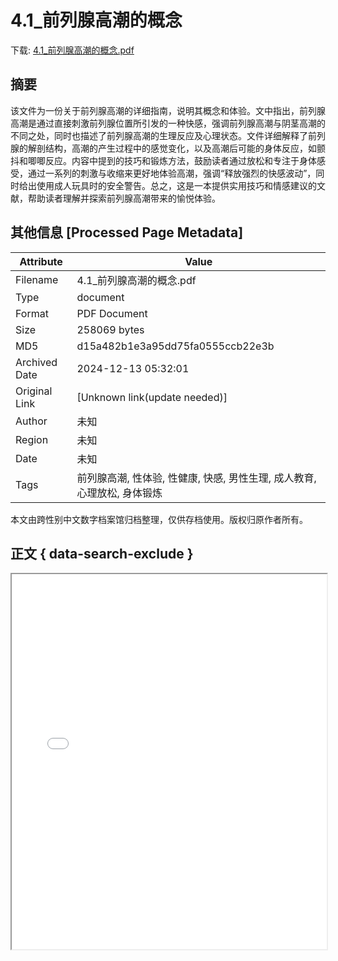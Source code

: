 # 4.1_前列腺高潮的概念

<!-- tcd_download_link -->
下载: <a href="../4.1_前列腺高潮的概念.pdf" download>4.1_前列腺高潮的概念.pdf</a>
<!-- tcd_download_link_end -->

## 摘要

<!-- tcd_abstract -->
该文件为一份关于前列腺高潮的详细指南，说明其概念和体验。文中指出，前列腺高潮是通过直接刺激前列腺位置所引发的一种快感，强调前列腺高潮与阴茎高潮的不同之处，同时也描述了前列腺高潮的生理反应及心理状态。文件详细解释了前列腺的解剖结构，高潮的产生过程中的感觉变化，以及高潮后可能的身体反应，如颤抖和唧唧反应。内容中提到的技巧和锻炼方法，鼓励读者通过放松和专注于身体感受，通过一系列的刺激与收缩来更好地体验高潮，强调“释放强烈的快感波动”，同时给出使用成人玩具时的安全警告。总之，这是一本提供实用技巧和情感建议的文献，帮助读者理解并探索前列腺高潮带来的愉悦体验。

<!-- tcd_abstract_end -->

## 其他信息 [Processed Page Metadata]

| Attribute       | Value                                  |
|-----------------|----------------------------------------|
| Filename        | 4.1_前列腺高潮的概念.pdf                             |
| Type            | document                                 |
| Format          | PDF Document                               |
| Size            | 258069 bytes                           |
| MD5             | d15a482b1e3a95dd75fa0555ccb22e3b                                  |
| Archived Date   | 2024-12-13 05:32:01                             |
| Original Link   | [Unknown link(update needed)]                         |
| Author          | 未知                               |
| Region          | 未知                               |
| Date            | 未知                                 |
| Tags            | 前列腺高潮, 性体验, 性健康, 快感, 男性生理, 成人教育, 心理放松, 身体锻炼                                 |

本文由跨性别中文数字档案馆归档整理，仅供存档使用。版权归原作者所有。


## 正文 { data-search-exclude }

<!-- tcd_main_text -->
<iframe src="../4.1_前列腺高潮的概念.pdf" width="100%" height="600px">
    <p>无法显示PDF，请下载查看。</p>
</iframe>
<!-- tcd_main_text_end -->


